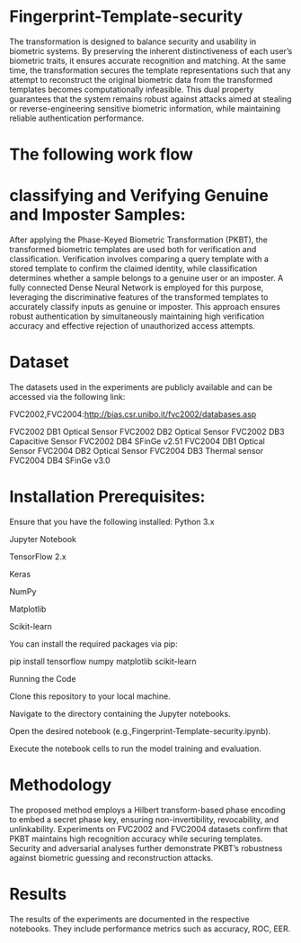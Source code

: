 # Fingerprint-Template-security

The transformation is designed to balance security and usability in biometric systems. By preserving the inherent distinctiveness of each user’s biometric traits, it ensures accurate recognition and matching. At the same time, the transformation secures the template representations such that any attempt to reconstruct the original biometric data from the transformed templates becomes computationally infeasible. This dual property guarantees that the system remains robust against attacks aimed at stealing or reverse-engineering sensitive biometric information, while maintaining reliable authentication performance.

# The following work flow 

# classifying and Verifying Genuine and Imposter Samples:

After applying the Phase-Keyed Biometric Transformation (PKBT), the transformed biometric templates are used both for verification and classification. Verification involves comparing a query template with a stored template to confirm the claimed identity, while classification determines whether a sample belongs to a genuine user or an imposter. A fully connected Dense Neural Network is employed for this purpose, leveraging the discriminative features of the transformed templates to accurately classify inputs as genuine or imposter. This approach ensures robust authentication by simultaneously maintaining high verification accuracy and effective rejection of unauthorized access attempts.

# Dataset

The datasets used in the experiments are publicly available and can be accessed via the following link:

FVC2002,FVC2004:http://bias.csr.unibo.it/fvc2002/databases.asp

FVC2002 DB1 Optical Sensor 
FVC2002 DB2 Optical Sensor 
FVC2002 DB3 Capacitive Sensor 
FVC2002 DB4 SFinGe v2.51 
FVC2004 DB1 Optical Sensor 
FVC2004 DB2 Optical Sensor 
FVC2004 DB3 Thermal sensor 
FVC2004 DB4 SFinGe v3.0 

# Installation Prerequisites:

Ensure that you have the following installed:
Python 3.x

Jupyter Notebook

TensorFlow 2.x

Keras

NumPy

Matplotlib

Scikit-learn

You can install the required packages via pip:

pip install tensorflow numpy matplotlib scikit-learn

Running the Code

Clone this repository to your local machine.

Navigate to the directory containing the Jupyter notebooks.

Open the desired notebook (e.g.,Fingerprint-Template-security.ipynb).

Execute the notebook cells to run the model training and evaluation.

# Methodology

The proposed method employs a Hilbert transform-based phase encoding to embed a secret phase key, ensuring non-invertibility, revocability, and unlinkability.
Experiments on FVC2002 and FVC2004 datasets confirm that PKBT maintains high recognition accuracy while securing templates.
Security and adversarial analyses further demonstrate PKBT’s robustness against biometric guessing and reconstruction attacks.

# Results

The results of the experiments are documented in the respective notebooks. They include performance metrics such as accuracy, ROC, EER. 

